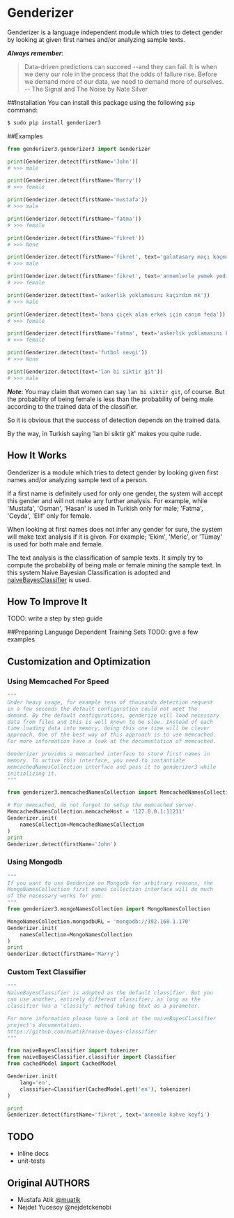 Genderizer
======================

Genderizer is a language independent module which tries to detect gender by looking at given first names and/or
analyzing sample texts.

***Always remember***:

> Data-driven predictions can succeed --and they can fail. It is when we
> deny our role in the process that the odds of failure rise. Before we
> demand more of our data, we need to demand more of ourselves.
> -- The Signal and The Noise by Nate Silver

##Installation
You can install this package using the following ```pip``` command:

```sh
$ sudo pip install genderizer3
```

##Examples

```python
from genderizer3.genderizer3 import Genderizer

print(Genderizer.detect(firstName='John'))
# >>> male

print(Genderizer.detect(firstName='Marry'))
# >>> female

print(Genderizer.detect(firstName='mustafa'))
# >>> male

print(Genderizer.detect(firstName='fatma'))
# >>> female

print(Genderizer.detect(firstName='fikret'))
# >>> None

print(Genderizer.detect(firstName='fikret', text='galatasary maçı kaçmaz'))
# >>> male

print(Genderizer.detect(firstName='fikret', text='annemlerle yemek yedik'))
# >>> female

print(Genderizer.detect(text='askerlik yoklamasını kaçırdım mk'))
# >>> male

print(Genderizer.detect(text='bana çiçek alan erkek için canım feda'))
# >>> female

print(Genderizer.detect(firstName='fatma', text='askerlik yoklamasını kaçırdım mk'))
# >>> female

print(Genderizer.detect(text='futbol sevgi'))
# >>> None

print(Genderizer.detect(text='lan bi siktir git'))
# >>> male

```

***Note***: You may claim that women can say ```lan bi siktir git```, of course. But the probability of being female is
less than the probability of being male according to the trained data of the classifier.

So it is obvious that the success of detection depends on the trained data.

By the way, in Turkish saying 'lan bi siktir git' makes you quite rude.

## How It Works

Genderizer is a module which tries to detect gender by looking given first names and/or analyzing sample text of a
person.

If a first name is definitely used for only one gender, the system will accept this gender and will not make any further
analysis. For example, while 'Mustafa', 'Osman', 'Hasan' is used in Turkish only for male; 'Fatma', 'Ceyda', 'Elif' only
for female.

When looking at first names does not infer any gender for sure, the system will make text analysis if it is given. For
example; 'Ekim', 'Meric', or 'Tümay' is used for both male and female.

The text analysis is the classification of sample texts. It simply try to compute the probability of being male or
female mining the sample text. In this system Naive Bayesian Classification is adopted and [naiveBayesClassifier][1] is
used.

## How To Improve It

TODO: write a step by step guide

##Preparing Language Dependent Training Sets
TODO: give a few examples

## Customization and Optimization

### Using Memcached For Speed

```python
"""
Under heavy usage, for example tens of thousands detection request
in a few seconds the default configuration could not meet the
demand. By the default configurations, genderize will load necessary
data from files and this is well known to be slow. Instead of each
time loading data into memory, doing this one time will be clever
approach. One of the best way of this approach is to use memcached.
For more information have a look at the documentation of memcached.

Genderizer provides a memcached interface to store first names in 
memory. To active this interface, you need to instantiate 
memcachedNamesCollection interface and pass it to genderizer3 while 
initializing it.
"""

from genderizer3.memcachedNamesCollection import MemcachedNamesCollection

# For memcached, do not forget to setup the memcached server.
MemcachedNamesCollection.memcacheHost = '127.0.0.1:11211'
Genderizer.init(
    namesCollection=MemcachedNamesCollection
)
print
Genderizer.detect(firstName='John')
```

### Using Mongodb

```python
"""
If you want to use Genderize on Mongodb for arbitrary reasons, the
MongoNamesCollection first names collection interface will do much
of the necessary works for you.
"""
from genderizer3.mongoNamesCollection import MongoNamesCollection

MongoNamesCollection.mongodbURL = 'mongodb://192.168.1.170'
Genderizer.init(
    namesCollection=MongoNamesCollection
)
print
Genderizer.detect(firstName='Marry')

```

### Custom Text Classifier

```python
"""
NaiveBayesClassifier is adopted as the default classifier. But you
can use another, entirely different classifier; as long as the
classifier has a 'classify' method taking text as a parameter.

For more information please have a look at the naiveBayesClassifier
project's documentation.
https://github.com/muatik/naive-bayes-classifier
"""

from naiveBayesClassifier import tokenizer
from naiveBayesClassifier.classifier import Classifier
from cachedModel import CachedModel

Genderizer.init(
    lang='en',
    classifier=Classifier(CachedModel.get('en'), tokenizer)
)

print
Genderizer.detect(firstName='fikret', text='annemle kahve keyfi')
```

## TODO

* inline docs
* unit-tests

## Original AUTHORS

* Mustafa Atik [@muatik][2]
* Nejdet Yucesoy @nejdetckenobi

[1]: https://github.com/muatik/naive-bayes-classifier

[2]: https://twitter.com/muatik2